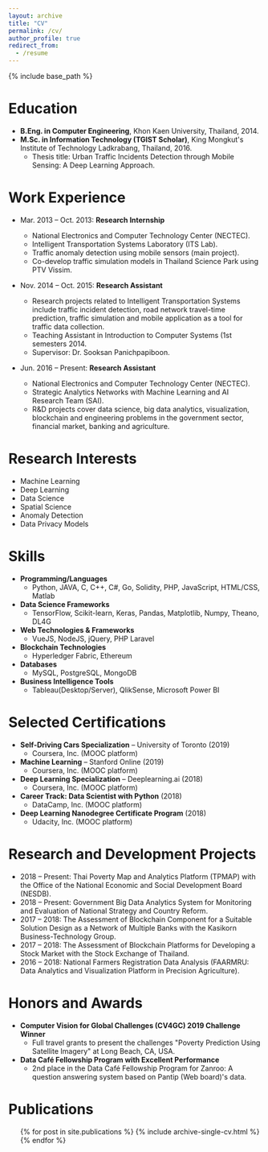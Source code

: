 ```yaml
---
layout: archive
title: "CV"
permalink: /cv/
author_profile: true
redirect_from:
  - /resume
---
```


{% include base_path %}

Education
======
* **B.Eng. in Computer Engineering**, Khon Kaen University, Thailand, 2014.
* **M.Sc. in Information Technology (TGIST Scholar)**, King Mongkut's Institute of Technology Ladkrabang, Thailand, 2016.
  * Thesis title: Urban Traffic Incidents Detection through Mobile Sensing: A Deep Learning Approach.

Work Experience
======
* Mar. 2013 – Oct. 2013: **Research Internship**
  * National Electronics and Computer Technology Center (NECTEC).
  * Intelligent Transportation Systems Laboratory (ITS Lab).
  * Traffic anomaly detection using mobile sensors (main project).
  * Co-develop traffic simulation models in Thailand Science Park using PTV Vissim.

* Nov. 2014 – Oct. 2015: **Research Assistant**
  * Research projects related to Intelligent Transportation Systems include traffic incident detection, road network travel-time prediction, traffic simulation and mobile application as a tool for traffic data collection.
  * Teaching Assistant in Introduction to Computer Systems (1st semesters 2014.
  * Supervisor: Dr. Sooksan Panichpapiboon.
 
* Jun. 2016 – Present: **Research Assistant**
  * National Electronics and Computer Technology Center (NECTEC).
  * Strategic Analytics Networks with Machine Learning and AI Research Team (SAI).
  * R&D projects cover data science, big data analytics, visualization, blockchain and engineering problems in the government sector, financial market, banking and agriculture.

Research Interests
======
*  Machine Learning
*  Deep Learning
*  Data Science
*  Spatial Science
*  Anomaly Detection
*  Data Privacy Models

Skills
======
* **Programming/Languages**
  * Python, JAVA, C, C++, C#, Go, Solidity, PHP, JavaScript, HTML/CSS, Matlab
* **Data Science Frameworks**
  * TensorFlow, Scikit-learn, Keras, Pandas, Matplotlib, Numpy, Theano, DL4G
* **Web Technologies & Frameworks**
  * VueJS, NodeJS, jQuery, PHP Laravel
* **Blockchain Technologies**
  * Hyperledger Fabric, Ethereum
* **Databases**
  * MySQL, PostgreSQL, MongoDB
* **Business Intelligence Tools**
  * Tableau(Desktop/Server), QlikSense, Microsoft Power BI

Selected Certifications
======
* **Self-Driving Cars Specialization** – University of Toronto (2019)
  * Coursera, Inc. (MOOC platform)
* **Machine Learning** – Stanford Online (2019)
  * Coursera, Inc. (MOOC platform)
* **Deep Learning Specialization** – Deeplearning.ai (2018)
  * Coursera, Inc. (MOOC platform)
* **Career Track: Data Scientist with Python** (2018)
  * DataCamp, Inc. (MOOC platform)
* **Deep Learning Nanodegree Certificate Program** (2018)
  * Udacity, Inc. (MOOC platform)

Research and Development Projects
======
* 2018 – Present: Thai Poverty Map and Analytics Platform (TPMAP) with the Office of the National Economic and Social Development Board (NESDB).
* 2018 – Present: Government Big Data Analytics System for Monitoring and Evaluation of National Strategy and Country Reform.
* 2017 – 2018: The Assessment of Blockchain Component for a Suitable Solution Design as a Network of Multiple Banks with the Kasikorn Business-Technology Group.
* 2017 – 2018: The Assessment of Blockchain Platforms for Developing a Stock Market with the Stock Exchange of Thailand.
* 2016 – 2018: National Farmers Registration Data Analysis (FAARMRU: Data Analytics and Visualization Platform in Precision Agriculture).

Honors and Awards
======
* **Computer Vision for Global Challenges (CV4GC) 2019 Challenge Winner**
  * Full travel grants to present the challenges "Poverty Prediction Using Satellite Imagery" at Long Beach, CA, USA.
* **Data Café Fellowship Program with Excellent Performance**
  * 2nd place in the Data Café Fellowship Program for Zanroo: A question answering system based on Pantip (Web board)'s data.

Publications
======
  <ul>{% for post in site.publications %}
    {% include archive-single-cv.html %}
  {% endfor %}</ul>
